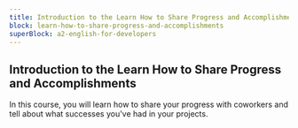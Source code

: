 ```yaml
---
title: Introduction to the Learn How to Share Progress and Accomplishments
block: learn-how-to-share-progress-and-accomplishments
superBlock: a2-english-for-developers
---
```


## Introduction to the Learn How to Share Progress and Accomplishments

In this course, you will learn how to share your progress with coworkers and tell about what successes you've had in your projects.
